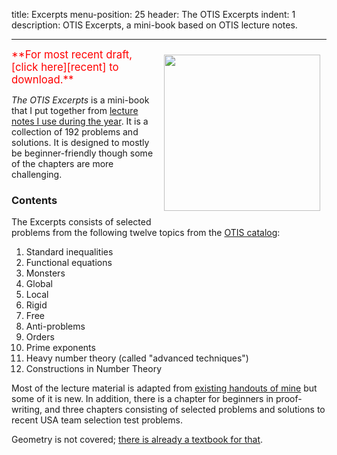 title: Excerpts
menu-position: 25
header: The OTIS Excerpts
indent: 1
description: OTIS Excerpts, a mini-book based on OTIS lecture notes.

---

<span style="float:right;padding:10px;">
<img src="http://storage.googleapis.com/otisweb-static/static/img/otis-logo-v2018.svg" 
	width="250px" />
</span>

<span style="color:red; font-size: 120%;">
**For most recent draft, [click here][recent] to download.**
</span>

*The OTIS Excerpts* is a mini-book
that I put together from
[lecture notes I use during the year](otis.html).
It is a collection of 192 problems and solutions.
It is designed to mostly be beginner-friendly
though some of the chapters are more challenging.

### Contents

The Excerpts consists of selected problems from the following
twelve topics from the [OTIS catalog][catalog]:

1. Standard inequalities
1. Functional equations
1. Monsters
1. Global
1. Local
1. Rigid
1. Free
1. Anti-problems
1. Orders
1. Prime exponents
1. Heavy number theory (called "advanced techniques")
1. Constructions in Number Theory

Most of the lecture material is adapted from
[existing handouts of mine](olympiad.html)
but some of it is new.
In addition, there is a chapter for beginners in proof-writing,
and three chapters consisting of selected problems
and solutions to recent USA team selection test problems.

Geometry is not covered;
[there is already a textbook for that](geombook.html).

[recent]: TODO
[catalog]: http://web.evanchen.cc/static/otis-samples/synopsis.html
